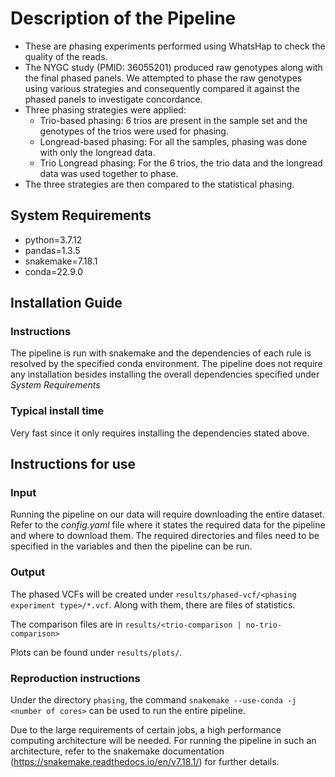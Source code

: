 # Description of the Pipeline

- These are phasing experiments performed using WhatsHap to check the quality of the reads.
- The NYGC study (PMID: 36055201) produced raw genotypes along with the final phased panels. We attempted to phase the raw genotypes using various strategies and consequently compared it against the phased panels to investigate concordance.
- Three phasing strategies were applied:
    - Trio-based phasing: 6 trios are present in the sample set and the genotypes of the trios were used for phasing.
    - Longread-based phasing: For all the samples, phasing was done with only the longread data.
    - Trio Longread phasing: For the 6 trios, the trio data and the longread data was used together to phase.
- The three strategies are then compared to the statistical phasing.

## System Requirements

- python=3.7.12
- pandas=1.3.5
- snakemake=7.18.1
- conda=22.9.0

## Installation Guide

### Instructions

The pipeline is run with snakemake and the dependencies of each rule is resolved by the specified conda environment. The pipeline does not require any installation besides installing the overall dependencies specified under *System Requirements*

### Typical install time

Very fast since it only requires installing the dependencies stated above.

## Instructions for use

### Input

Running the pipeline on our data will require downloading the entire dataset. Refer to the *config.yaml* file where it states the required data for the pipeline and where to download them. The required directories and files need to be specified in the variables and then the pipeline can be run.

### Output

The phased VCFs will be created under `results/phased-vcf/<phasing experiment type>/*.vcf`. Along with them, there are files of statistics.

The comparison files are in `results/<trio-comparison | no-trio-comparison>`

Plots can be found under `results/plots/`.

### Reproduction instructions

Under the directory `phasing`, the command `snakemake --use-conda -j <number of cores>` can be used to run the entire pipeline.

Due to the large requirements of certain jobs, a high performance computing architecture will be needed. For running the pipeline in such an architecture, refer to the snakemake documentation (https://snakemake.readthedocs.io/en/v7.18.1/) for further details.